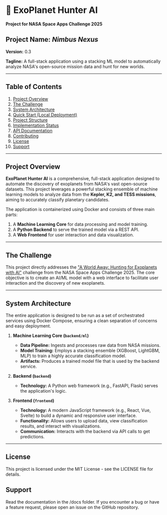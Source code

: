 # 🌌 ExoPlanet Hunter AI
**Project for NASA Space Apps Challenge 2025**

## **Project Name:** *Nimbus Nexus*

**Version:** 0.3

**Tagline:** A full-stack application using a stacking ML model to automatically analyze NASA's open-source mission data and hunt for new worlds.

---

## Table of Contents

1.  [Project Overview](#project-overview)
2.  [The Challenge](#the-challenge)
3.  [System Architecture](#system-architecture)
4.  [Quick Start (Local Deployment)](#quick-start-local-deployment)
5.  [Project Structure](#project-structure)
6.  [Implementation Status](#implementation-status)
7.  [API Documentation](#api-documentation)
8.  [Contributing](#contributing)
9.  [License](#license)
10. [Support](#support)

---

## Project Overview

**ExoPlanet Hunter AI** is a comprehensive, full-stack application designed to automate the discovery of exoplanets from NASA's vast open-source datasets. This project leverages a powerful stacking ensemble of machine learning models to analyze data from the **Kepler, K2, and TESS missions**, aiming to accurately classify planetary candidates.

The application is containerized using Docker and consists of three main parts:
1.  A **Machine Learning Core** for data processing and model training.
2.  A **Python Backend** to serve the trained model via a REST API.
3.  A **Web Frontend** for user interaction and data visualization.

---

## The Challenge

This project directly addresses the ["A World Away: Hunting for Exoplanets with AI"](https://www.spaceappschallenge.org/2025/challenges/a-world-away-hunting-for-exoplanets-with-ai/?tab=details) challenge from the NASA Space Apps Challenge 2025. The core objective is to create an AI/ML model with a web interface to facilitate user interaction and the discovery of new exoplanets.

---

## System Architecture

The entire application is designed to be run as a set of orchestrated services using Docker Compose, ensuring a clean separation of concerns and easy deployment.



1.  **Machine Learning Core (`backend/ml`)**
    * **Data Pipeline:** Ingests and processes raw data from NASA missions.
    * **Model Training:** Employs a stacking ensemble (XGBoost, LightGBM, MLP) to train a highly accurate classification model.
    * **Artifacts:** Produces a trained model file that is used by the backend service.

2.  **Backend (`backend`)**
    * **Technology:** A Python web framework (e.g., FastAPI, Flask) serves the application's logic.

3.  **Frontend (`frontend`)**
    * **Technology:** A modern JavaScript framework (e.g., React, Vue, Svelte) to build a dynamic and responsive user interface.
    * **Functionality:** Allows users to upload data, view classification results, and interact with visualizations.
    * **Communication:** Interacts with the backend via API calls to get predictions.

---

## License

This project is licensed under the MIT License - see the LICENSE file for details.

## Support

Read the documentation in the /docs folder.
If you encounter a bug or have a feature request, please open an issue on the GitHub repository.